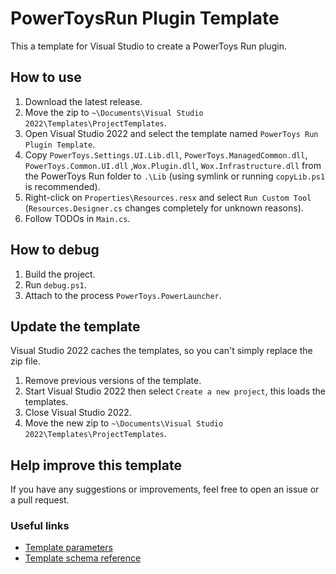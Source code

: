 # PowerToysRun Plugin Template

This a template for Visual Studio to create a PowerToys Run plugin.

## How to use

1. Download the latest release.
2. Move the zip to `~\Documents\Visual Studio 2022\Templates\ProjectTemplates`.
3. Open Visual Studio 2022 and select the template named `PowerToys Run Plugin Template`.
4. Copy `PowerToys.Settings.UI.Lib.dll`, `PowerToys.ManagedCommon.dll`, `PowerToys.Common.UI.dll` ,`Wox.Plugin.dll`, `Wox.Infrastructure.dll` from the PowerToys Run folder to `.\Lib` (using symlink or running `copyLib.ps1` is recommended).
5. Right-click on `Properties\Resources.resx` and select `Run Custom Tool` (`Resources.Designer.cs` changes completely for unknown reasons).
6. Follow TODOs in `Main.cs`.

## How to debug

1. Build the project.
2. Run `debug.ps1`.
3. Attach to the process `PowerToys.PowerLauncher`.

## Update the template

Visual Studio 2022 caches the templates, so you can't simply replace the zip file.

1. Remove previous versions of the template.
2. Start Visual Studio 2022 then select `Create a new project`, this loads the templates.
3. Close Visual Studio 2022.
4. Move the new zip to `~\Documents\Visual Studio 2022\Templates\ProjectTemplates`.

## Help improve this template

If you have any suggestions or improvements, feel free to open an issue or a pull request.

### Useful links

- [Template parameters](https://learn.microsoft.com/en-us/visualstudio/ide/template-parameters?view=vs-2022)
- [Template schema reference](https://learn.microsoft.com/en-us/visualstudio/extensibility/visual-studio-template-schema-reference?view=vs-2022)
